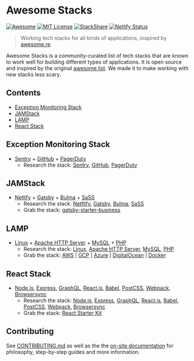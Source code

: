 # Awesome Stacks
[![Awesome](https://cdn.rawgit.com/sindresorhus/awesome/d7305f38d29fed78fa85652e3a63e154dd8e8829/media/badge.svg)](https://github.com/sindresorhus/awesome)
[![MIT License](https://img.shields.io/npm/l/express.svg)](https://github.com/stackshareio/awesome-stacks)
[![StackShare](https://img.shields.io/badge/tech-stack-0690fa.svg?style=flat)](https://stackshare.io/dzello/awesome-stacks)
[![Netlify Status](https://api.netlify.com/api/v1/badges/7fb9c28c-1e1e-41e0-a0c6-95a5770f4abf/deploy-status)](https://app.netlify.com/sites/awesomestacks/deploys)

> Working tech stacks for all kinds of applications, inspired by [awesome.re](http://awesome.re).

Awesome Stacks is a community-curated list of tech stacks that are known to work well for building different types of applications. It is open source and inspired by the original [awesome list](http://awesome.re/). We made it to make working with new stacks less scary.

## Contents

- [Exception Monitoring Stack](#exception-monitoring-stack)
- [JAMStack](#jamstack)
- [LAMP](#lamp)
- [React Stack](#react-stack)

## Exception Monitoring Stack 
- [Sentry](https://sentry.io) + [GitHub](https://sentry.io/integrations/github/) + [PagerDuty](https://sentry.io/integrations/pagerduty/)
  - Research the stack: [Sentry](https://stackshare.io/sentry), [GitHub](https://stackshare.io/github), [PagerDuty](https://stackshare.io/pagerduty)

## JAMStack
- [Netlify](https://www.netlify.com) + [Gatsby](https://www.gatsbyjs.org) + [Bulma](https://bulma.io/) + [SaSS](https://sass-lang.com/)
   - Research the stack: [Netflify](https://stackshare.io/gatsbyjs), [Gatsby](https://stackshare.io/gatsbyjs), [Bulma](https://stackshare.io/bulma), [SaSS](https://stackshare.io/sass)
   - Grab the stack: [gatsby-starter-business](https://github.com/v4iv/gatsby-starter-business)

## LAMP
- [Linux](https://www.kernel.org) + [Apache HTTP Server](https://httpd.apache.org/) + [MySQL](https://www.mysql.com/) + [PHP](http://php.net/)
  - Research the stack: [Linux](https://stackshare.io/linux), [Apache HTTP Server](https://stackshare.io/apache-httpd), [MySQL](https://stackshare.io/mysql), [PHP](https://stackshare.io/php)
  - Grab the stack: [AWS](https://aws.amazon.com/marketplace/pp/B072JNJZ5C?qid=1553038047801&sr=0-1&ref_=srh_res_product_title) | [GCP](https://console.cloud.google.com/marketplace/details/click-to-deploy-images/lamp?pli=1) | [Azure](https://azuremarketplace.microsoft.com/en/marketplace/apps/bitnami.lampstack?tab=Overview) | [DigitalOcean](https://marketplace.digitalocean.com/apps/lamp) | [Docker](https://hub.docker.com/r/mattrayner/lamp)

## React Stack
- [Node.js](https://nodejs.org/en/), [Express](http://expressjs.com), [GraphQL](https://graphql.org), [React.js](), [Babel](), [PostCSS](), [Webpack](), [Browsersync]()
  - Research the stack: [Node.js](https://stackshare.io/nodejs), [Express](https://stackshare.io/express), [GraphQL](https://stackshare.io/graphql), [React.js](), [Babel](), [PostCSS](), [Webpack](), [Browsersync]()
  - Grab the stack: [React Starter Kit](https://github.com/kriasoft/react-starter-kit)

## Contributing

See [CONTRIBUTING.md](./CONTRIBUTING.md) as well as the the [on-site documentation](https://awesomestacks.dev/docs) for philosophy, step-by-step guides and more information.
